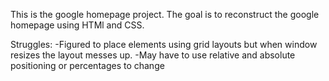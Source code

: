 This is the google homepage project. The goal is to reconstruct the
google homepage using HTMl and CSS.

Struggles:
-Figured to place elements using grid layouts but when window resizes 
	the layout messes up.
-May have to use relative and absolute positioning or percentages to change